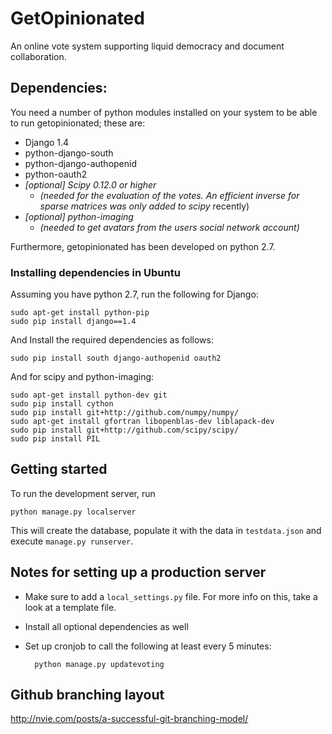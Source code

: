GetOpinionated
==============

An online vote system supporting liquid democracy and document collaboration.

Dependencies:
-------------

You need a number of python modules installed on your system to be able to run getopinionated; these are:

* Django 1.4
* python-django-south
* python-django-authopenid
* python-oauth2
* *[optional] Scipy 0.12.0 or higher* 
  * *(needed for the evaluation of the votes. An efficient inverse for sparse matrices was only added to scipy* recently)
* *[optional] python-imaging*
  * *(needed to get avatars from the users social network account)*

Furthermore, getopinionated has been developed on python 2.7.

### Installing dependencies in Ubuntu
Assuming you have python 2.7, run the following for Django:

    sudo apt-get install python-pip
    sudo pip install django==1.4

And Install the required dependencies as follows:

    sudo pip install south django-authopenid oauth2

And for scipy and python-imaging:

    sudo apt-get install python-dev git
    sudo pip install cython
    sudo pip install git+http://github.com/numpy/numpy/
    sudo apt-get install gfortran libopenblas-dev liblapack-dev
    sudo pip install git+http://github.com/scipy/scipy/
    sudo pip install PIL

Getting started
---------------
To run the development server, run

    python manage.py localserver

This will create the database, populate it with the data in `testdata.json` and execute `manage.py runserver`.

Notes for setting up a production server
----------------------------------------
* Make sure to add a `local_settings.py` file. For more info on this, take a look at a template file.
* Install all optional dependencies as well
* Set up cronjob to call the following at least every 5 minutes:
    
        python manage.py updatevoting


Github branching layout
-----------------------
http://nvie.com/posts/a-successful-git-branching-model/
